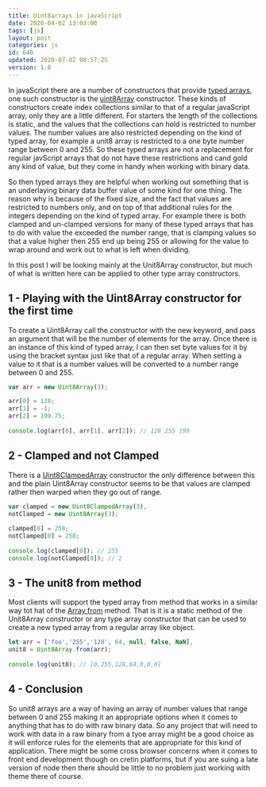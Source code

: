 ```yaml
---
title: Uint8arrays in javaScript
date: 2020-04-02 13:03:00
tags: [js]
layout: post
categories: js
id: 640
updated: 2020-07-02 08:57:25
version: 1.8
---
```


In javaScript there are a number of constructors that provide [typed arrays](https://developer.mozilla.org/en-US/docs/Web/JavaScript/Reference/Global_Objects/TypedArray), one such constructor is the [uint8Array](https://developer.mozilla.org/en-US/docs/Web/JavaScript/Reference/Global_Objects/Uint8Array) constructor. These kinds of constructors create index collections similar to that of a regular javaScript array, only they are a little different. 
For starters the length of the collections is static, and the values that the collections can hold is restricted to number values. The number values are also restricted depending on the kind of typed array, for example a unit8 array is restricted to a one byte number range between 0 and 255. So these typed arrays are not a replacement for regular javScript arrays that do not have these restrictions and cand gold any kind of value, but they come in handy when working with binary data.

So then typed arrays they are helpful when working out something that is an underlaying binary data buffer value of some kind for one thing. The reason why is because of the fixed size, and the fact that values are restricted to numbers only, and on top of that additional rules for the integers depending on the kind of typed array. For example there is both clamped and un-clamped versions for many of these typed arrays that has to do with value the exceeded the number range, that is clamping values so that a value higher then 255 end up being 255 or allowing for the value to wrap around and work out to what is left when dividing.

In this post I will be looking mainly at the Unit8Array constructor, but much of what is written here can be applied to other type array constructors.

<!-- more -->

## 1 - Playing with the Uint8Array constructor for the first time

To create a Uint8Array call the constructor with the new keyword, and pass an argument that will be the number of elements for the array. Once there is an instance of this kind of typed array, I can then set byte values for it by using the bracket syntax just like that of a regular array. When setting a value to it that is a number values will be converted to a number range between 0 and 255.

```js
var arr = new Uint8Array(3);

arr[0] = 128;
arr[1] = -1;
arr[2] = 199.75;
 
console.log(arr[0], arr[1], arr[2]); // 128 255 199
```

## 2 - Clamped and not Clamped

There is a [Uint8ClampedArray](https://developer.mozilla.org/en-US/docs/Web/JavaScript/Reference/Global_Objects/Uint8ClampedArray) constructor the only difference between this and the plain Uint8Array constructor seems to be that values are clamped rather then warped when they go out of range.

```js
var clamped = new Uint8ClampedArray(3),
notClamped = new Uint8Array(3);
 
clamped[0] = 258;
notClamped[0] = 258;
 
console.log(clamped[0]); // 255
console.log(notClamped[0]); // 2
```

## 3 - The unit8 from method

Most clients will support the typed array from method that works in a similar way tot hat of the [Array from](/2020/01/27/js-array-from/) method. That is it is a static method of the Unit8Array constructor or any type array constructor that can be used to create a new typed array from a regular array like object.

```js
let arr = ['foo','255','128', 64, null, false, NaN],
unit8 = Uint8Array.from(arr);
 
console.log(unit8); // [0,255,128,64,0,0,0]
```

## 4 - Conclusion

So unit8 arrays are a way of having an array of number values that range between 0 and 255 making it an appropriate options when it comes to anything that has to do with raw binary data. So any project that will need to work with data in a raw binary from a tyoe array might be a good choice as it will enforce rules for the elements that are appropriate for this kind of application. There might be some cross browser concerns when it comes to front end development though on cretin platforms, but if you are suing a late version of node then there should be little to no problem just working with theme there of course.